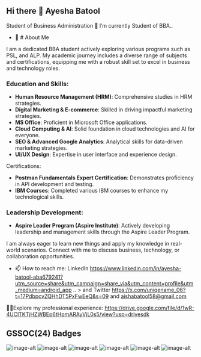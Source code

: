 ## Hi there 👋 Ayesha Batool
Student of Business Administration
🔭 I’m currently Student of BBA..
- 🌱 # About Me

I am a dedicated BBA student actively exploring various programs such as PSL, and ALP. My academic journey includes a diverse range of subjects and certifications, equipping me with a robust skill set to excel in business and technology roles.

### Education and Skills:
- **Human Resource Management (HRM)**: Comprehensive studies in HRM strategies.
- **Digital Marketing & E-commerce**: Skilled in driving impactful marketing strategies.
- **MS Office**: Proficient in Microsoft Office applications.
- **Cloud Computing & AI**: Solid foundation in cloud technologies and AI for everyone.
- **SEO & Advanced Google Analytics**: Analytical skills for data-driven marketing strategies.
- **UI/UX Design**: Expertise in user interface and experience design.

 Certifications:
- **Postman Fundamentals Expert Certification**: Demonstrates proficiency in API development and testing.
- **IBM Courses**: Completed various IBM courses to enhance my technological skills.
### Leadership Development:
- **Aspire Leader Program (Aspire Institute)**: Actively developing leadership and management skills through the Aspire Leader Program.

I am always eager to learn new things and apply my knowledge in real-world scenarios. Connect with me to discuss business, technology, or collaboration opportunities.

- 📫 How to reach me: LinkedIn https://www.linkedin.com/in/ayesha-batool-aba679241?utm_source=share&utm_campaign=share_via&utm_content=profile&utm_medium=android_app
.. >
and Twitter https://x.com/uniqename_06?t=17PdbpcvZQHhDT5PxFwEeQ&s=09
and aishabatool58@gmail.com

🚀🎯Explore my professional experience: https://drive.google.com/file/d/1wR-4UClTKTjHZWBEp6tHpmARAyVjL0s5/view?usp=drivesdk

 
## GSSOC(24) Badges
![image-alt](https://github.com/user-attachments/assets/7e62ef02-7d68-4f72-a22a-b6abd0faff98)
![image-alt](https://github.com/user-attachments/assets/8039c4bf-ff10-48eb-a827-b1bc35e1ae54)
![image-alt](https://github.com/user-attachments/assets/2d21dbdc-bf8f-4ae5-a5cb-f2d89d90290a)
![image-alt](https://github.com/user-attachments/assets/987b3aa0-ee25-4254-bd7f-4e15bcc09d88)
![image-alt](https://github.com/user-attachments/assets/8ad2d2e6-3939-4e8d-b393-3d48b7957ae0)
![image-alt](https://github.com/user-attachments/assets/97425b18-a4ed-441d-8221-9f0325dd167c)
